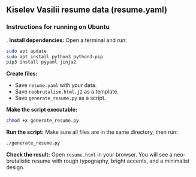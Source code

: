 ## Kiselev Vasilii resume data (resume.yaml)
### Instructions for running on Ubuntu

. **Install dependencies:**
Open a terminal and run:
```bash
sudo apt update
sudo apt install python3 python3-pip
pip3 install pyyaml ​​jinja2
```

**Create files:**
- Save `resume.yaml` with your data.
- Save `neobrutalism.html.j2` as a template.
- Save `generate_resume.py` as a script.

**Make the script executable:**
```bash
chmod +x generate_resume.py
```

**Run the script:**
Make sure all files are in the same directory, then run:
```bash
./generate_resume.py
```

**Check the result:**
Open `resume.html` in your browser. You will see a neo-brutalistic resume with rough typography, bright accents, and a minimalist design.